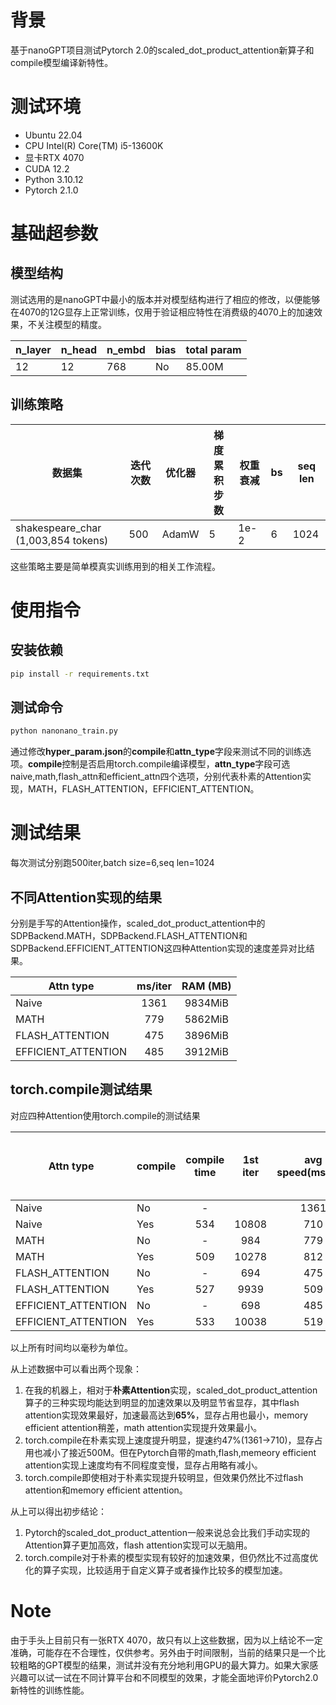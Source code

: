 # 背景

基于nanoGPT项目测试Pytorch 2.0的scaled_dot_product_attention新算子和compile模型编译新特性。



# 测试环境

+ Ubuntu 22.04
+ CPU Intel(R) Core(TM) i5-13600K
+ 显卡RTX 4070
+ CUDA 12.2
+ Python 3.10.12
+ Pytorch 2.1.0

# 基础超参数

## 模型结构

测试选用的是nanoGPT中最小的版本并对模型结构进行了相应的修改，以便能够在4070的12G显存上正常训练，仅用于验证相应特性在消费级的4070上的加速效果，不关注模型的精度。

| n_layer | n_head | n_embd | bias | total param |
| ------- | ------ | ------ | ---- | ----------- |
| 12      | 12     | 768    | No   | 85.00M      |

## 训练策略

| 数据集                              | 迭代次数 | 优化器 | 梯度累积步数 | 权重衰减 | bs   | seq len |
| ----------------------------------- | -------- | ------ | ------------ | -------- | ---- | ------- |
| shakespeare_char (1,003,854 tokens) | 500      | AdamW  | 5            | 1e-2     | 6    | 1024    |

这些策略主要是简单模真实训练用到的相关工作流程。



# 使用指令

## 安装依赖

```bash
pip install -r requirements.txt
```

## 测试命令

```bash
python nanonano_train.py
```

通过修改**hyper_param.json**的**compile**和**attn_type**字段来测试不同的训练选项。**compile**控制是否启用torch.compile编译模型，**attn_type**字段可选naive,math,flash_attn和efficient_attn四个选项，分别代表朴素的Attention实现，MATH，FLASH_ATTENTION，EFFICIENT_ATTENTION。

# 测试结果

每次测试分别跑500iter,batch size=6,seq len=1024

## 不同Attention实现的结果

分别是手写的Attention操作，scaled_dot_product_attention中的SDPBackend.MATH，SDPBackend.FLASH_ATTENTION和SDPBackend.EFFICIENT_ATTENTION这四种Attention实现的速度差异对比结果。

| Attn type           | ms/iter | RAM (MB) |
| ------------------- | :-----: | :------: |
| Naive               |  1361   | 9834MiB  |
| MATH                |   779   | 5862MiB  |
| FLASH_ATTENTION     |   475   | 3896MiB  |
| EFFICIENT_ATTENTION |   485   | 3912MiB  |

## torch.compile测试结果

对应四种Attention使用torch.compile的测试结果

| Attn type           | compile | compile time | 1st iter | avg speed(ms/iter) | avg speed (except 1st iter) | RAM (MB) |
| ------------------- | ------- | :----------: | :------: | :----------------: | :-------------------------: | :------: |
| Naive               | No      |      -       |          |        1361        |            1360             | 9834MiB  |
| Naive               | Yes     |     534      |  10808   |        710         |             690             | 9360MiB  |
| MATH                | No      |      -       |   984    |        779         |             779             | 5862MiB  |
| MATH                | Yes     |     509      |  10278   |        812         |             793             | 5762MiB  |
| FLASH_ATTENTION     | No      |      -       |   694    |        475         |             475             | 3896MiB  |
| FLASH_ATTENTION     | Yes     |     527      |   9939   |        509         |             490             | 3730MiB  |
| EFFICIENT_ATTENTION | No      |      -       |   698    |        485         |             485             | 3912MiB  |
| EFFICIENT_ATTENTION | Yes     |     533      |  10038   |        519         |             500             | 3768MiB  |

以上所有时间均以毫秒为单位。

从上述数据中可以看出两个现象：

1. 在我的机器上，相对于**朴素Attention**实现，scaled_dot_product_attention算子的三种实现均能达到明显的加速效果以及明显节省显存，其中flash attention实现效果最好，加速最高达到**65%**，显存占用也最小，memory efficient attention稍差，math attention实现提升效果最小。
2. torch.compile在朴素实现上速度提升明显，提速约47%(1361->710)，显存占用也减小了接近500M。但在Pytorch自带的math,flash,memeory efficient attention实现上速度均有不同程度变慢，显存占用略有减小。
3. torch.compile即使相对于朴素实现提升较明显，但效果仍然比不过flash attention和memory efficient attention。

从上可以得出初步结论：

1. Pytorch的scaled_dot_product_attention一般来说总会比我们手动实现的Attention算子更加高效，flash attention实现可以无脑用。
2. torch.compile对于朴素的模型实现有较好的加速效果，但仍然比不过高度优化的算子实现，比较适用于自定义算子或者操作比较多的模型加速。

# Note

由于手头上目前只有一张RTX 4070，故只有以上这些数据，因为以上结论不一定准确，可能存在不合理性，仅供参考。另外由于时间限制，当前的结果只是一个比较粗略的GPT模型的结果，测试并没有充分地利用GPU的最大算力。如果大家感兴趣可以试一试在不同计算平台和不同模型的效果，才能全面地评价Pytorch2.0新特性的训练性能。
